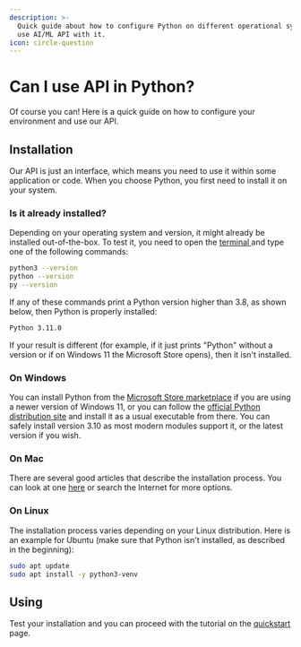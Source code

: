 ```yaml
---
description: >-
  Quick guide about how to configure Python on different operational systems to
  use AI/ML API with it.
icon: circle-question
---
```


# Can I use API in Python?

Of course you can! Here is a quick guide on how to configure your environment and use our API.

## Installation

Our API is just an interface, which means you need to use it within some application or code. When you choose Python, you first need to install it on your system.

### Is it already installed?

Depending on your operating system and version, it might already be installed out-of-the-box. To test it, you need to open the [terminal ](../glossary/concepts.md#terminal)and type one of the following commands:

```bash
python3 --version
python --version
py --version
```

If any of these commands print a Python version higher than 3.8, as shown below, then Python is properly installed:

```bash
Python 3.11.0
```

If your result is different (for example, if it just prints "Python" without a version or if on Windows 11 the Microsoft Store opens), then it isn't installed.

### On Windows

You can install Python from the [Microsoft Store marketplace](https://apps.microsoft.com/detail/9pjpw5ldxlz5?hl=en-US\&gl=US) if you are using a newer version of Windows 11, or you can follow the [official Python distribution site](https://www.python.org/downloads/) and install it as a usual executable from there. You can safely install version 3.10 as most modern modules support it, or the latest version if you wish.

### On Mac

There are several good articles that describe the installation process. You can look at one [here](https://docs.python-guide.org/starting/install3/osx/) or search the Internet for more options.

### On Linux

The installation process varies depending on your Linux distribution. Here is an example for Ubuntu (make sure that Python isn't installed, as described in the beginning):

```bash
sudo apt update
sudo apt install -y python3-venv
```

## Using

Test your installation and you can proceed with the tutorial on the [quickstart](broken-reference) page.
